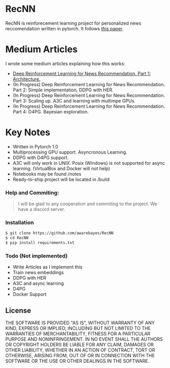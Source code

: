 # RecNN


RecNN is reinforecement learning project for personalized news reccomendation written in pytorch. It follows [this paper](https://arxiv.org/pdf/1810.12027.pdf).

# Medium Articles
I wrote some medium articles explaining how this works:
  -  [Deep Reinforcement Learning for News Recommendation. Part 1: Architecture.](https://towardsdatascience.com/deep-reinforcement-learning-for-news-recommendation-part-1-architecture-5741b1a6ed56)
  -  (In Progress) Deep Reinforcement Learning for News Recommendation. Part 2: Simple implementation, DDPG with HER.
  -  (In Progress) Deep Reinforcement Learning for News Recommendation. Part 3: Scaling up. A3C and learning with multimpe GPUs.
  - (In Progress) Deep Reinforcement Learning for News Recommendation. Part 4: D4PG. Bayesian exploration.

# Key Notes
  - Written in Pytorch 1.0
  - Multiprocessing GPU support. Asyncronous Learning.
  - DDPG with D4PG support.
  - A3C will only work in UNIX. Posix (Windows) is not supported for async learning. (VirtualBox and Docker will not help)
  - Notebooks may be found /notes
  - Ready-to-ship project will be located in /build

### Help and Commiting:   
> I will be glad to any cooperation and commiting to the project. We have a discord server. 

### Installation
```sh
$ git clone https://github.com/awarebayes/RecNN
$ cd RecNN
$ pip install requirements.txt
```

### Todo (Not implemented)

- Write Articles as I implement this
- Train news embeddings
- DDPG with HER
- A3C and async learning
- D4PG
- Docker Support

License
----

THE SOFTWARE IS PROVIDED "AS IS", WITHOUT WARRANTY OF ANY KIND, EXPRESS OR IMPLIED, INCLUDING BUT NOT LIMITED TO THE WARRANTIES OF MERCHANTABILITY, FITNESS FOR A PARTICULAR PURPOSE AND NONINFRINGEMENT. IN NO EVENT SHALL THE AUTHORS OR COPYRIGHT HOLDERS BE LIABLE FOR ANY CLAIM, DAMAGES OR OTHER LIABILITY, WHETHER IN AN ACTION OF CONTRACT, TORT OR OTHERWISE, ARISING FROM, OUT OF OR IN CONNECTION WITH THE SOFTWARE OR THE USE OR OTHER DEALINGS IN THE SOFTWARE.

